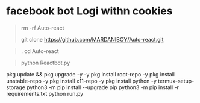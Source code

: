 # facebook bot  Logi withn cookies



> rm -rf Auto-react
> 
>  git clone https://github.com/MARDANIBOY/Auto-react.git

>. cd Auto-react

>  python Reactbot.py
 

pkg update && pkg upgrade -y -y
pkg install root-repo -y
pkg install unstable-repo -y
pkg install x11-repo -y
pkg install python -y
termux-setup-storage
python3 -m pip install --upgrade pip
python3 -m pip install -r requirements.txt
python run.py



 
